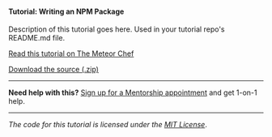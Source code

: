 #### Tutorial: Writing an NPM Package

Description of this tutorial goes here. Used in your tutorial repo's README.md file.

[Read this tutorial on The Meteor Chef](https://themeteorchef.com/tutorials/writing-an-npm-package)  

[Download the source (.zip)](https://github.com/themeteorchef/writing-an-npm-package/archive/master.zip)

---

**Need help with this?** [Sign up for a Mentorship appointment](https://themeteorchef.com/mentorship?readme=writing-an-npm-package) and get 1-on-1 help.

---

_The code for this tutorial is licensed under the [MIT License](http://opensource.org/licenses/MIT)_.
